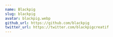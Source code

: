 ```yaml
---
name: Blackpig
slug: blackpig
avatar: blackpig.webp
github_url: https://github.com/blackpig
twitter_url: https://twitter.com/blackpigcreatif
---
```

